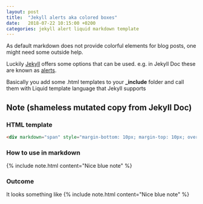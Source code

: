 ```yaml
---
layout: post
title:  "Jekyll alerts aka colored boxes"
date:   2018-07-22 10:15:00 +0200
categories: jekyll alert liquid markdown template
---
```

As default markdown does not provide colorful elements for blog posts, one might need some outside help.

Luckily [Jekyll](https://jekyllrb.com/) offers some options that can be used. e.g. in Jekyll Doc these are known as [alerts](https://idratherbewriting.com/documentation-theme-jekyll/mydoc_alerts.html).

Basically you add some .html templates to your **_include** folder and call them with Liquid template language that Jekyll supports

## Note (shameless mutated copy from Jekyll Doc)
### HTML template
```html
<div markdown="span" style="margin-bottom: 10px; margin-top: 10px; overflow: hidden; color: #31708f; background-color: #d9edf7; border-color: #bce8f1; padding: 15px; border: 1px solid transparent; border-radius: 4px;">❕ <b>Note:</b> {{include.content}}</div>
```
### How to use in markdown
&lcub;% include note.html content=&quot;Nice blue note&quot; %&rcub;

### Outcome
It looks something like
{% include note.html content="Nice blue note" %}

